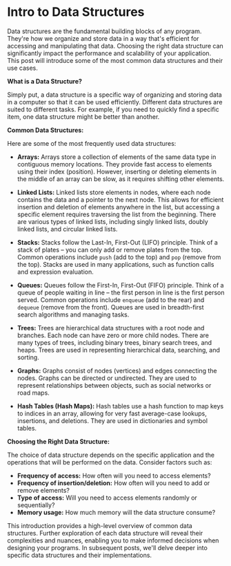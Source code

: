# Intro to Data Structures

Data structures are the fundamental building blocks of any program.  They're how we organize and store data in a way that's efficient for accessing and manipulating that data. Choosing the right data structure can significantly impact the performance and scalability of your application.  This post will introduce some of the most common data structures and their use cases.

**What is a Data Structure?**

Simply put, a data structure is a specific way of organizing and storing data in a computer so that it can be used efficiently.  Different data structures are suited to different tasks.  For example, if you need to quickly find a specific item, one data structure might be better than another.

**Common Data Structures:**

Here are some of the most frequently used data structures:

* **Arrays:**  Arrays store a collection of elements of the same data type in contiguous memory locations.  They provide fast access to elements using their index (position).  However, inserting or deleting elements in the middle of an array can be slow, as it requires shifting other elements.

* **Linked Lists:**  Linked lists store elements in nodes, where each node contains the data and a pointer to the next node.  This allows for efficient insertion and deletion of elements anywhere in the list, but accessing a specific element requires traversing the list from the beginning.  There are various types of linked lists, including singly linked lists, doubly linked lists, and circular linked lists.

* **Stacks:**  Stacks follow the Last-In, First-Out (LIFO) principle.  Think of a stack of plates – you can only add or remove plates from the top.  Common operations include `push` (add to the top) and `pop` (remove from the top).  Stacks are used in many applications, such as function calls and expression evaluation.

* **Queues:**  Queues follow the First-In, First-Out (FIFO) principle.  Think of a queue of people waiting in line – the first person in line is the first person served.  Common operations include `enqueue` (add to the rear) and `dequeue` (remove from the front).  Queues are used in breadth-first search algorithms and managing tasks.

* **Trees:**  Trees are hierarchical data structures with a root node and branches.  Each node can have zero or more child nodes.  There are many types of trees, including binary trees, binary search trees, and heaps.  Trees are used in representing hierarchical data, searching, and sorting.

* **Graphs:**  Graphs consist of nodes (vertices) and edges connecting the nodes.  Graphs can be directed or undirected.  They are used to represent relationships between objects, such as social networks or road maps.

* **Hash Tables (Hash Maps):**  Hash tables use a hash function to map keys to indices in an array, allowing for very fast average-case lookups, insertions, and deletions.  They are used in dictionaries and symbol tables.


**Choosing the Right Data Structure:**

The choice of data structure depends on the specific application and the operations that will be performed on the data.  Consider factors such as:

* **Frequency of access:** How often will you need to access elements?
* **Frequency of insertion/deletion:** How often will you need to add or remove elements?
* **Type of access:** Will you need to access elements randomly or sequentially?
* **Memory usage:** How much memory will the data structure consume?


This introduction provides a high-level overview of common data structures.  Further exploration of each data structure will reveal their complexities and nuances, enabling you to make informed decisions when designing your programs.  In subsequent posts, we'll delve deeper into specific data structures and their implementations.

